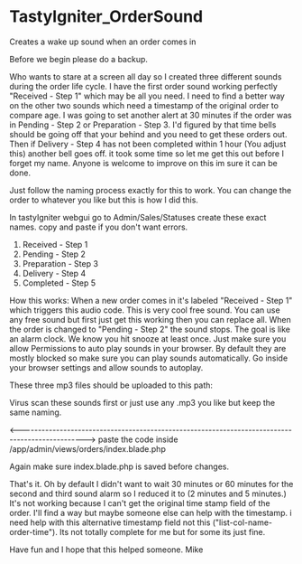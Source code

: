 # TastyIgniter_OrderSound
Creates a wake up sound when an order comes in

Before we begin please do a backup.  

Who wants to stare at a screen all day so I created three different sounds during the order life cycle.
I have the first order sound working perfectly "Received - Step 1" which may be all you need. I need to find a better way on the other two sounds which need 
a timestamp of the original order to compare age. I was going to set another alert at 30 minutes if the order was in Pending - Step 2 or Preparation - Step 3.
I'd figured by that time bells should be going off that your behind and you need to get these orders out.
Then if Delivery - Step 4 has not been completed within 1 hour (You adjust this) another bell goes off.
it took some time so let me get this out before I forget my name.
Anyone is welcome to improve on this im sure it can be done.

Just follow the naming process exactly for this to work. You can change the order to whatever you like but this is how I did this.

In tastyIgniter webgui go to Admin/Sales/Statuses
create these exact names. copy and paste if you don't want errors.

1) Received - Step 1
2) Pending - Step 2
3) Preparation - Step 3
4) Delivery - Step 4
5) Completed - Step 5


How this works:
When a new order comes in it's labeled "Received - Step 1" which triggers this audio code. <audio id="order-received" src="/app/admin/views/orders/order_received.mp3"></audio>
This is very cool free sound. You can use any free sound but first just get this working then you can replace all. When the order is changed to "Pending - Step 2" the sound stops.
The goal is like an alarm clock. We know you hit snooze at least once.
Just make sure you allow Permissions to auto play sounds in your browser. By default they are mostly blocked so make sure you can play sounds automatically. Go inside your browser settings and allow sounds to autoplay.


These three mp3 files should be uploaded to this path:
	<audio id="order-received" src="/app/admin/views/orders/order_received.mp3"></audio>
	<audio id="order-delayed" src="/app/admin/views/orders/LateAlert.mp3"></audio>
	<audio id="order-wrong-price" src="/app/admin/views/orders/price_is_wrong.mp3"></audio>
  
  Virus scan these sounds first or just use any .mp3 you like but keep the same naming.
  
  <------------------------------------------------------------------------------------------------>
  paste the code inside /app/admin/views/orders/index.blade.php
  
  Again make sure index.blade.php is saved before changes.
  
  That's it. Oh by default I didn't want to wait 30 minutes or 60 minutes for the second and third sound alarm so I reduced it to (2 minutes and 5 minutes.) It's not working because I can't get the original time stamp field of the order.
  I'll find a way but maybe someone else can help with the timestamp. i need help with this alternative timestamp field not this ("list-col-name-order-time"). Its not totally complete for me but for some its just fine.
  
  Have fun and I hope that this helped someone.
  Mike
  
